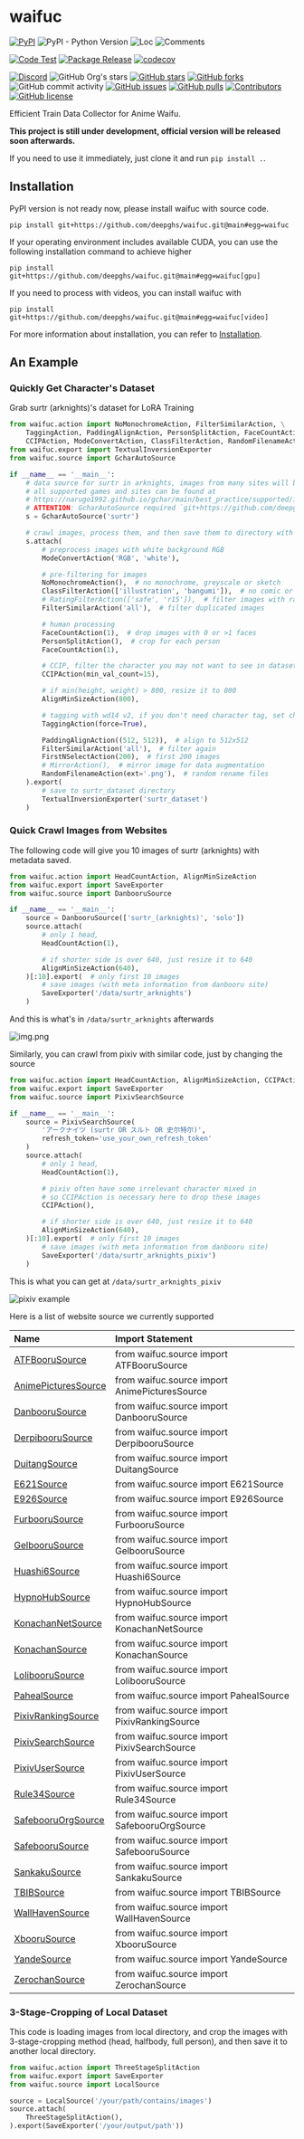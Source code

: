 # waifuc

[![PyPI](https://img.shields.io/pypi/v/waifuc)](https://pypi.org/project/waifuc/)
![PyPI - Python Version](https://img.shields.io/pypi/pyversions/waifuc)
![Loc](https://img.shields.io/endpoint?url=https://gist.githubusercontent.com/narugo1992/847b3edfcbae29b86b8b5d8b3dfb854f/raw/loc.json)
![Comments](https://img.shields.io/endpoint?url=https://gist.githubusercontent.com/narugo1992/847b3edfcbae29b86b8b5d8b3dfb854f/raw/comments.json)

[![Code Test](https://github.com/deepghs/waifuc/workflows/Code%20Test/badge.svg)](https://github.com/deepghs/waifuc/actions?query=workflow%3A%22Code+Test%22)
[![Package Release](https://github.com/deepghs/waifuc/workflows/Package%20Release/badge.svg)](https://github.com/deepghs/waifuc/actions?query=workflow%3A%22Package+Release%22)
[![codecov](https://codecov.io/gh/deepghs/waifuc/branch/main/graph/badge.svg?token=XJVDP4EFAT)](https://codecov.io/gh/deepghs/waifuc)

[![Discord](https://img.shields.io/discord/1157587327879745558?style=social&logo=discord&link=https%3A%2F%2Fdiscord.gg%2FTwdHJ42N72)](https://discord.gg/TwdHJ42N72)
![GitHub Org's stars](https://img.shields.io/github/stars/deepghs)
[![GitHub stars](https://img.shields.io/github/stars/deepghs/waifuc)](https://github.com/deepghs/waifuc/stargazers)
[![GitHub forks](https://img.shields.io/github/forks/deepghs/waifuc)](https://github.com/deepghs/waifuc/network)
![GitHub commit activity](https://img.shields.io/github/commit-activity/m/deepghs/waifuc)
[![GitHub issues](https://img.shields.io/github/issues/deepghs/waifuc)](https://github.com/deepghs/waifuc/issues)
[![GitHub pulls](https://img.shields.io/github/issues-pr/deepghs/waifuc)](https://github.com/deepghs/waifuc/pulls)
[![Contributors](https://img.shields.io/github/contributors/deepghs/waifuc)](https://github.com/deepghs/waifuc/graphs/contributors)
[![GitHub license](https://img.shields.io/github/license/deepghs/waifuc)](https://github.com/deepghs/waifuc/blob/master/LICENSE)

Efficient Train Data Collector for Anime Waifu.

**This project is still under development, official version will be released soon afterwards.**

If you need to use it immediately, just clone it and run `pip install .`.

## Installation

PyPI version is not ready now, please install waifuc with source code.

```shell
pip install git+https://github.com/deepghs/waifuc.git@main#egg=waifuc
```

If your operating environment includes available CUDA, you can use the following installation command to achieve higher

```shell
pip install git+https://github.com/deepghs/waifuc.git@main#egg=waifuc[gpu]
```

If you need to process with videos, you can install waifuc with

```shell
pip install git+https://github.com/deepghs/waifuc.git@main#egg=waifuc[video]
```

For more information about installation, you can refer
to [Installation](https://deepghs.github.io/waifuc/main/tutorials/installation/index.html).

## An Example

### Quickly Get Character's Dataset

Grab surtr (arknights)'s dataset for LoRA Training

```python
from waifuc.action import NoMonochromeAction, FilterSimilarAction, \
    TaggingAction, PaddingAlignAction, PersonSplitAction, FaceCountAction, FirstNSelectAction, \
    CCIPAction, ModeConvertAction, ClassFilterAction, RandomFilenameAction, AlignMinSizeAction
from waifuc.export import TextualInversionExporter
from waifuc.source import GcharAutoSource

if __name__ == '__main__':
    # data source for surtr in arknights, images from many sites will be crawled
    # all supported games and sites can be found at
    # https://narugo1992.github.io/gchar/main/best_practice/supported/index.html#supported-games-and-sites
    # ATTENTION: GcharAutoSource required `git+https://github.com/deepghs/waifuc.git@main#egg=waifuc[gchar]`
    s = GcharAutoSource('surtr')

    # crawl images, process them, and then save them to directory with given format
    s.attach(
        # preprocess images with white background RGB
        ModeConvertAction('RGB', 'white'),

        # pre-filtering for images
        NoMonochromeAction(),  # no monochrome, greyscale or sketch
        ClassFilterAction(['illustration', 'bangumi']),  # no comic or 3d
        # RatingFilterAction(['safe', 'r15']),  # filter images with rating, like safe, r15, r18
        FilterSimilarAction('all'),  # filter duplicated images

        # human processing
        FaceCountAction(1),  # drop images with 0 or >1 faces
        PersonSplitAction(),  # crop for each person
        FaceCountAction(1),

        # CCIP, filter the character you may not want to see in dataset
        CCIPAction(min_val_count=15),

        # if min(height, weight) > 800, resize it to 800
        AlignMinSizeAction(800),

        # tagging with wd14 v2, if you don't need character tag, set character_threshold=1.01
        TaggingAction(force=True),

        PaddingAlignAction((512, 512)),  # align to 512x512
        FilterSimilarAction('all'),  # filter again
        FirstNSelectAction(200),  # first 200 images
        # MirrorAction(),  # mirror image for data augmentation
        RandomFilenameAction(ext='.png'),  # random rename files
    ).export(
        # save to surtr_dataset directory
        TextualInversionExporter('surtr_dataset')
    )

```

### Quick Crawl Images from Websites

The following code will give you 10 images of surtr (arknights) with metadata saved.

```python
from waifuc.action import HeadCountAction, AlignMinSizeAction
from waifuc.export import SaveExporter
from waifuc.source import DanbooruSource

if __name__ == '__main__':
    source = DanbooruSource(['surtr_(arknights)', 'solo'])
    source.attach(
        # only 1 head,
        HeadCountAction(1),

        # if shorter side is over 640, just resize it to 640
        AlignMinSizeAction(640),
    )[:10].export(  # only first 10 images
        # save images (with meta information from danbooru site)
        SaveExporter('/data/surtr_arknights')
    )

```

And this is what's in `/data/surtr_arknights` afterwards

![img.png](assets/danbooru_crawler_example.png)

Similarly, you can crawl from pixiv with similar code, just by changing the source

```python
from waifuc.action import HeadCountAction, AlignMinSizeAction, CCIPAction
from waifuc.export import SaveExporter
from waifuc.source import PixivSearchSource

if __name__ == '__main__':
    source = PixivSearchSource(
        'アークナイツ (surtr OR スルト OR 史尔特尔)',
        refresh_token='use_your_own_refresh_token'
    )
    source.attach(
        # only 1 head,
        HeadCountAction(1),

        # pixiv often have some irrelevant character mixed in
        # so CCIPAction is necessary here to drop these images
        CCIPAction(),

        # if shorter side is over 640, just resize it to 640
        AlignMinSizeAction(640),
    )[:10].export(  # only first 10 images
        # save images (with meta information from danbooru site)
        SaveExporter('/data/surtr_arknights_pixiv')
    )
```

This is what you can get at `/data/surtr_arknights_pixiv`

![pixiv example](./assets/pixiv_crawler_example.png)

Here is a list of website source we currently supported

| Name                                              | Import Statement                              |
|:--------------------------------------------------|:----------------------------------------------|
| [ATFBooruSource](https://booru.allthefallen.moe)  | from waifuc.source import ATFBooruSource      |
| [AnimePicturesSource](https://anime-pictures.net) | from waifuc.source import AnimePicturesSource |
| [DanbooruSource](https://danbooru.donmai.us)      | from waifuc.source import DanbooruSource      |
| [DerpibooruSource](https://derpibooru.org)        | from waifuc.source import DerpibooruSource    |
| [DuitangSource](https://www.duitang.com)          | from waifuc.source import DuitangSource       |
| [E621Source](https://e621.net)                    | from waifuc.source import E621Source          |
| [E926Source](https://e926.net)                    | from waifuc.source import E926Source          |
| [FurbooruSource](https://furbooru.com)            | from waifuc.source import FurbooruSource      |
| [GelbooruSource](https://gelbooru.com)            | from waifuc.source import GelbooruSource      |
| [Huashi6Source](https://www.huashi6.com)          | from waifuc.source import Huashi6Source       |
| [HypnoHubSource](https://hypnohub.net)            | from waifuc.source import HypnoHubSource      |
| [KonachanNetSource](https://konachan.net)         | from waifuc.source import KonachanNetSource   |
| [KonachanSource](https://konachan.com)            | from waifuc.source import KonachanSource      |
| [LolibooruSource](https://lolibooru.moe)          | from waifuc.source import LolibooruSource     |
| [PahealSource](https://rule34.paheal.net)         | from waifuc.source import PahealSource        |
| [PixivRankingSource](https://pixiv.net)           | from waifuc.source import PixivRankingSource  |
| [PixivSearchSource](https://pixiv.net)            | from waifuc.source import PixivSearchSource   |
| [PixivUserSource](https://pixiv.net)              | from waifuc.source import PixivUserSource     |
| [Rule34Source](https://rule34.xxx)                | from waifuc.source import Rule34Source        |
| [SafebooruOrgSource](https://safebooru.org)       | from waifuc.source import SafebooruOrgSource  |
| [SafebooruSource](https://safebooru.donmai.us)    | from waifuc.source import SafebooruSource     |
| [SankakuSource](https://chan.sankakucomplex.com)  | from waifuc.source import SankakuSource       |
| [TBIBSource](https://tbib.org)                    | from waifuc.source import TBIBSource          |
| [WallHavenSource](https://wallhaven.cc)           | from waifuc.source import WallHavenSource     |
| [XbooruSource](https://xbooru.com)                | from waifuc.source import XbooruSource        |
| [YandeSource](https://yande.re)                   | from waifuc.source import YandeSource         |
| [ZerochanSource](https://www.zerochan.net)        | from waifuc.source import ZerochanSource      |

### 3-Stage-Cropping of Local Dataset

This code is loading images from local directory, and crop the images with 3-stage-cropping method (head, halfbody, full
person), and then save it to another local directory.

```python
from waifuc.action import ThreeStageSplitAction
from waifuc.export import SaveExporter
from waifuc.source import LocalSource

source = LocalSource('/your/path/contains/images')
source.attach(
    ThreeStageSplitAction(),
).export(SaveExporter('/your/output/path'))

```

